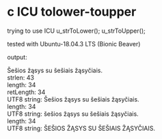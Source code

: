 # c ICU tolower-toupper
trying to use ICU u_strToLower(); u_strToUpper();

tested with Ubuntu-18.04.3 LTS (Bionic Beaver)

output:

Šešios žąsys su šešiais žąsyčiais.  
strlen: 43  
length: 34  
retLength: 34  
UTF8 string: Šešios žąsys su šešiais žąsyčiais.  
length: 34  
UTF8 string: šešios žąsys su šešiais žąsyčiais.  
length: 34  
UTF8 string: ŠEŠIOS ŽĄSYS SU ŠEŠIAIS ŽĄSYČIAIS.  

